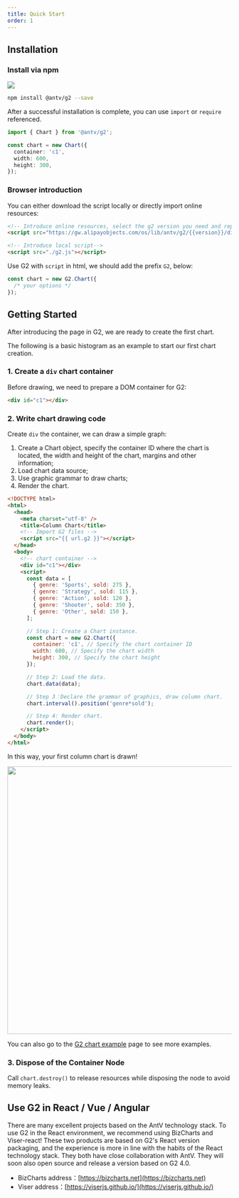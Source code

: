 ```yaml
---
title: Quick Start
order: 1
---
```


## Installation

### Install via npm

[![](https://img.shields.io/npm/v/@antv/g2.svg?style=flat-square#align=left&display=inline&height=20&originHeight=20&originWidth=80&search=&status=done&width=80#align=left&display=inline&height=20&originHeight=20&originWidth=88&status=done&style=none&width=88)](https://www.npmjs.com/package/@antv/g2)

```bash
npm install @antv/g2 --save
```

After a successful installation is complete, you can use `import` or `require` referenced.

```typescript
import { Chart } from '@antv/g2';

const chart = new Chart({
  container: 'c1',
  width: 600,
  height: 300,
});
```

### Browser introduction

You can either download the script locally or directly import online resources:

```html
<!-- Introduce online resources, select the g2 version you need and replace the version variable -->
<script src="https://gw.alipayobjects.com/os/lib/antv/g2/{{version}}/dist/g2.min.js"></script>
```

```html
<!-- Introduce local script-->
<script src="./g2.js"></script>
```

Use G2 with `script` in html, we should add the prefix `G2`, below:

```ts
const chart = new G2.Chart({
  /* your options */
});
```

<!-- 请求链接 404 先注释掉 -->
<!-- You can also directly download through [unpkg](https://unpkg.com/@antv/g2). -->

## Getting Started

After introducing the page in G2, we are ready to create the first chart.

The following is a basic histogram as an example to start our first chart creation.

### 1. Create a `div` chart container

Before drawing, we need to prepare a DOM container for G2:

```html
<div id="c1"></div>
```

### 2. Write chart drawing code

Create `div` the container, we can draw a simple graph:

1. Create a Chart object, specify the container ID where the chart is located, the width and height of the chart, margins and other information;
2. Load chart data source;
3. Use graphic grammar to draw charts;
4. Render the chart.

```html
<!DOCTYPE html>
<html>
  <head>
    <meta charset="utf-8" />
    <title>Column Chart</title>
    <!-- Import G2 files -->
    <script src="{{ url.g2 }}"></script>
  </head>
  <body>
    <!-- chart container -->
    <div id="c1"></div>
    <script>
      const data = [
        { genre: 'Sports', sold: 275 },
        { genre: 'Strategy', sold: 115 },
        { genre: 'Action', sold: 120 },
        { genre: 'Shooter', sold: 350 },
        { genre: 'Other', sold: 150 },
      ];

      // Step 1: Create a Chart instance.
      const chart = new G2.Chart({
        container: 'c1', // Specify the chart container ID
        width: 600, // Specify the chart width
        height: 300, // Specify the chart height
      });

      // Step 2: Load the data.
      chart.data(data);

      // Step 3：Declare the grammar of graphics, draw column chart.
      chart.interval().position('genre*sold');

      // Step 4: Render chart.
      chart.render();
    </script>
  </body>
</html>
```

In this way, your first column chart is drawn!

<img src="https://gw.alipayobjects.com/mdn/rms_2274c3/afts/img/A*8qbLQb7A0loAAAAAAAAAAABkARQnAQ" style="width: 600px;">

You can also go to the [G2 chart example](../../examples/gallery) page to see more examples.

### 3. Dispose of the Container Node
Call `chart.destroy()` to release resources while disposing the node to avoid memory leaks.

## Use G2 in React / Vue / Angular

There are many excellent projects based on the AntV technology stack. To use G2 in the React environment, we recommend using BizCharts and Viser-react! These two products are based on G2's React version packaging, and the experience is more in line with the habits of the React technology stack. They both have close collaboration with AntV. They will soon also open source and release a version based on G2 4.0.

- BizCharts address：[https://bizcharts.net](https://bizcharts.net)
- Viser address：[https://viserjs.github.io/](https://viserjs.github.io/)

